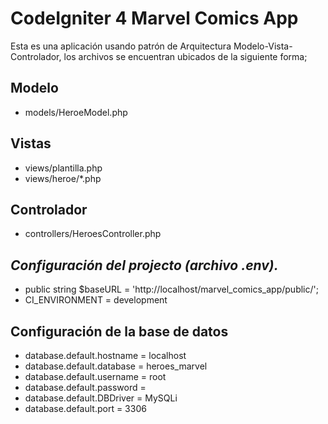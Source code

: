 # CodeIgniter 4 Marvel Comics App

Esta es una aplicación usando patrón de Arquitectura Modelo-Vista-Controlador, los archivos se encuentran ubicados de la siguiente forma;
## Modelo
* models/HeroeModel.php
## Vistas
* views/plantilla.php
* views/heroe/*.php
## Controlador
*  controllers/HeroesController.php
## _Configuración del projecto (archivo .env)._

* public string $baseURL = 'http://localhost/marvel_comics_app/public/';
* CI_ENVIRONMENT = development

## Configuración de la base de datos 
* database.default.hostname = localhost
* database.default.database = heroes_marvel
* database.default.username = root
* database.default.password = 
* database.default.DBDriver = MySQLi
* database.default.port = 3306

